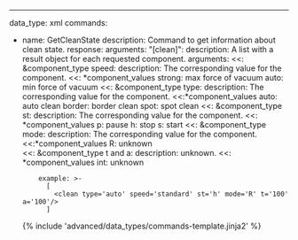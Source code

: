 ---

data_type: xml
commands:

- name: GetCleanState
  description: Command to get information about clean state.
  response:
  arguments:
  "[clean]":
  description: A list with a result object for each requested component.
  arguments:
  <<: &component_type
  speed:
  description: The corresponding value for the component.
  <<: *component_values
  strong: max force of vacuum
  auto: min force of vacuum
  <<: &component_type
  type:
  description: The corresponding value for the component.
  <<:*component_values
  auto: auto clean
  border: border clean
  spot: spot clean
  <<: &component_type
  st:
  description: The corresponding value for the component.
  <<: *component_values
  p: pause
  h: stop
  s: start
  <<: &component_type
  mode:
  description: The corresponding value for the component.
  <<:*component_values
  R: unknown  
   <<: &component_type
  t and a:
  description: unknown.
  <<: \*component_values
  int: unknown

          example: >-
            [
              <clean type='auto' speed='standard' st='h' mode='R' t='100' a='100'/>
            ]

  {% include 'advanced/data_types/commands-template.jinja2' %}

